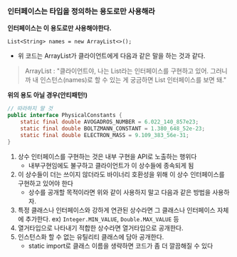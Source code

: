 ### 인터페이스는 타입을 정의하는 용도로만 사용해라

**인터페이스는 이 용도로만 사용해야한다.**
```
List<String> names = new ArrayList<>();
```
* 위 코드는 ArrayList가 클라이언트에게 다음과 같은 말을 하는 것과 같다. 
> ArrayList : "클라이언트야, 나는 List라는 인터페이스를 구현하고 있어. 그러니까 내 인스턴스(names)로 할 수 있는 게 궁금하면 List 인터페이스를 보면 돼."

**위의 용도 아닐 경우(안티패턴!)**

```java
// 따라하지 말 것
public interface PhysicalConstants { 
    static final double AVOGADROS_NUMBER = 6.022_140_857e23;
    static final double BOLTZMANN_CONSTANT = 1.380_648_52e-23;
    static final double ELECTRON_MASS = 9.109_383_56e-31; 
}
```

1. 상수 인터페이스를 구현하는 것은 내부 구현을 API로 노출하는 행위다
   * 내부구현임에도 불구하고 클라이언트가 이 상수들에 종속되게 됨
2. 이 상수들이 더는 쓰이지 않더라도 바이너리 호환성을 위해 이 상수 인터페이스를 구현하고 있어야 한다
   * 상수를 공개할 목적이라면 위와 같이 사용하지 말고 다음과 같은 방법을 사용하자.
3. 특정 클래스나 인터페이스와 강하게 연관된 상수라면 그 클래스나 인터페이스 자체에 추가한다.
   ex) `Integer.MIN_VALUE`, `Double.MAX_VALUE` 등
4. 열거타입으로 나타내기 적합한 상수라면 열거타입으로 공개한다.
5. 인스턴스화 할 수 없는 유틸리티 클래스에 담아 공개한다.
   * static import로 클래스 이름을 생략하면 코드가 좀 더 깔끔해질 수 있다